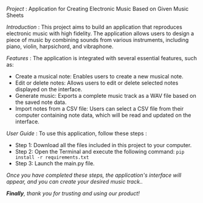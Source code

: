 *Project* : Application for Creating Electronic Music Based on Given Music Sheets

*Introduction* : This project aims to build an application that reproduces electronic music with high fidelity. The application allows users to design a piece of music by combining sounds from various instruments, including piano, violin, harpsichord, and vibraphone.

*Features* : The application is integrated with several essential features, such as:

- Create a musical note: Enables users to create a new musical note.
- Edit or delete notes: Allows users to edit or delete selected notes displayed on the interface.
- Generate music: Exports a complete music track as a WAV file based on the saved note data.
- Import notes from a CSV file: Users can select a CSV file from their computer containing note data, which will be read and updated on the interface.

*User Guide* : To use this application, follow these steps :
- Step 1: Download all the files included in this project to your computer.
- Step 2: Open the Terminal and execute the following command:
   `pip install -r requirements.txt`
- Step 3: Launch the main.py file.

 *Once you have completed these steps, the application's interface will appear, and you can create your desired music track..*

 ***Finally**, thank you for trusting and using our product!*
